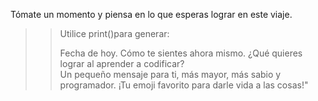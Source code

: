 Tómate un momento y piensa en lo que esperas lograr en este viaje.
>> 
>> Utilice print()para generar:
>> 
>> Fecha de hoy.
>> Cómo te sientes ahora mismo.
>> ¿Qué quieres lograr al aprender a codificar?     
>> Un pequeño mensaje para ti, más mayor, más sabio y programador.
>> ¡Tu emoji favorito para darle vida a las cosas!"
